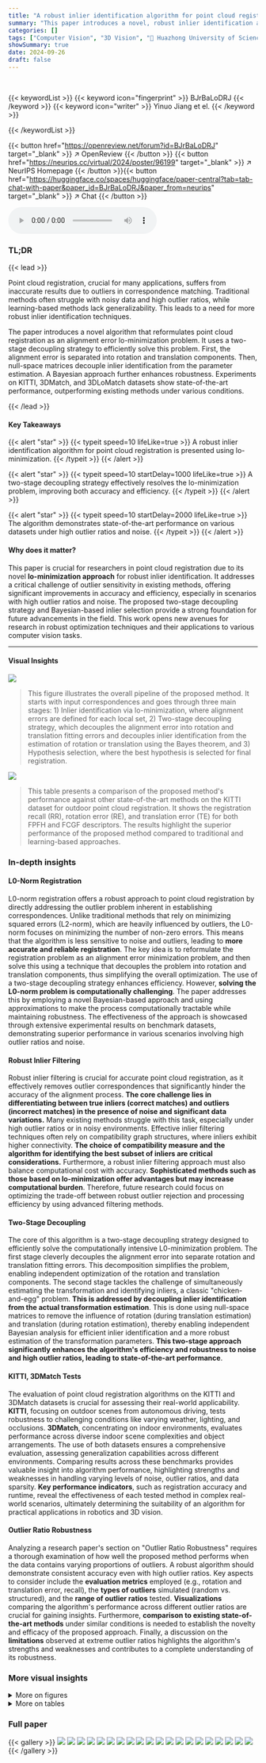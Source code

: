 ```yaml
---
title: "A robust inlier identification algorithm for point cloud registration via l_0-minimization"
summary: "This paper introduces a novel, robust inlier identification algorithm for point cloud registration that leverages lo-minimization."
categories: []
tags: ["Computer Vision", "3D Vision", "🏢 Huazhong University of Science and Technology",]
showSummary: true
date: 2024-09-26
draft: false
---
```


<br>

{{< keywordList >}}
{{< keyword icon="fingerprint" >}} BJrBaLoDRJ {{< /keyword >}}
{{< keyword icon="writer" >}} Yinuo Jiang et el. {{< /keyword >}}
 
{{< /keywordList >}}

{{< button href="https://openreview.net/forum?id=BJrBaLoDRJ" target="_blank" >}}
↗ OpenReview
{{< /button >}}
{{< button href="https://neurips.cc/virtual/2024/poster/96199" target="_blank" >}}
↗ NeurIPS Homepage
{{< /button >}}{{< button href="https://huggingface.co/spaces/huggingface/paper-central?tab=tab-chat-with-paper&paper_id=BJrBaLoDRJ&paper_from=neurips" target="_blank" >}}
↗ Chat
{{< /button >}}



<audio controls>
    <source src="https://ai-paper-reviewer.com/BJrBaLoDRJ/podcast.wav" type="audio/wav">
    Your browser does not support the audio element.
</audio>


### TL;DR


{{< lead >}}

Point cloud registration, crucial for many applications, suffers from inaccurate results due to outliers in correspondence matching.  Traditional methods often struggle with noisy data and high outlier ratios, while learning-based methods lack generalizability.  This leads to a need for more robust inlier identification techniques.

The paper introduces a novel algorithm that reformulates point cloud registration as an alignment error lo-minimization problem. It uses a two-stage decoupling strategy to efficiently solve this problem. First, the alignment error is separated into rotation and translation components. Then, null-space matrices decouple inlier identification from the parameter estimation. A Bayesian approach further enhances robustness. Experiments on KITTI, 3DMatch, and 3DLoMatch datasets show state-of-the-art performance, outperforming existing methods under various conditions.

{{< /lead >}}


#### Key Takeaways

{{< alert "star" >}}
{{< typeit speed=10 lifeLike=true >}} A robust inlier identification algorithm for point cloud registration is presented using lo-minimization. {{< /typeit >}}
{{< /alert >}}

{{< alert "star" >}}
{{< typeit speed=10 startDelay=1000 lifeLike=true >}} A two-stage decoupling strategy effectively resolves the lo-minimization problem, improving both accuracy and efficiency. {{< /typeit >}}
{{< /alert >}}

{{< alert "star" >}}
{{< typeit speed=10 startDelay=2000 lifeLike=true >}} The algorithm demonstrates state-of-the-art performance on various datasets under high outlier ratios and noise. {{< /typeit >}}
{{< /alert >}}

#### Why does it matter?
This paper is crucial for researchers in point cloud registration due to its novel **lo-minimization approach** for robust inlier identification.  It addresses a critical challenge of outlier sensitivity in existing methods, offering significant improvements in accuracy and efficiency, especially in scenarios with high outlier ratios and noise.  The proposed two-stage decoupling strategy and Bayesian-based inlier selection provide a strong foundation for future advancements in the field. This work opens new avenues for research in robust optimization techniques and their applications to various computer vision tasks.

------
#### Visual Insights



![](https://ai-paper-reviewer.com/BJrBaLoDRJ/figures_3_1.jpg)

> This figure illustrates the overall pipeline of the proposed method. It starts with input correspondences and goes through three main stages: 1) Inlier identification via lo-minimization, where alignment errors are defined for each local set, 2) Two-stage decoupling strategy, which decouples the alignment error into rotation and translation fitting errors and decouples inlier identification from the estimation of rotation or translation using the Bayes theorem, and 3) Hypothesis selection, where the best hypothesis is selected for final registration.





![](https://ai-paper-reviewer.com/BJrBaLoDRJ/tables_7_1.jpg)

> This table presents a comparison of the proposed method's performance against other state-of-the-art methods on the KITTI dataset for outdoor point cloud registration.  It shows the registration recall (RR), rotation error (RE), and translation error (TE) for both FPFH and FCGF descriptors.  The results highlight the superior performance of the proposed method compared to traditional and learning-based approaches.





### In-depth insights


#### L0-Norm Registration
L0-norm registration offers a robust approach to point cloud registration by directly addressing the outlier problem inherent in establishing correspondences.  Unlike traditional methods that rely on minimizing squared errors (L2-norm), which are heavily influenced by outliers, the L0-norm focuses on minimizing the number of non-zero errors. This means that the algorithm is less sensitive to noise and outliers, leading to **more accurate and reliable registration**. The key idea is to reformulate the registration problem as an alignment error minimization problem, and then solve this using a technique that decouples the problem into rotation and translation components, thus simplifying the overall optimization.  The use of a two-stage decoupling strategy enhances efficiency.  However,  **solving the L0-norm problem is computationally challenging**.  The paper addresses this by employing a novel Bayesian-based approach and using approximations to make the process computationally tractable while maintaining robustness.  The effectiveness of the approach is showcased through extensive experimental results on benchmark datasets, demonstrating superior performance in various scenarios involving high outlier ratios and noise.

#### Robust Inlier Filtering
Robust inlier filtering is crucial for accurate point cloud registration, as it effectively removes outlier correspondences that significantly hinder the accuracy of the alignment process.  **The core challenge lies in differentiating between true inliers (correct matches) and outliers (incorrect matches) in the presence of noise and significant data variations.**  Many existing methods struggle with this task, especially under high outlier ratios or in noisy environments.  Effective inlier filtering techniques often rely on compatibility graph structures, where inliers exhibit higher connectivity.  **The choice of compatibility measure and the algorithm for identifying the best subset of inliers are critical considerations.**  Furthermore, a robust inlier filtering approach must also balance computational cost with accuracy.  **Sophisticated methods such as those based on lo-minimization offer advantages but may increase computational burden**.  Therefore, future research could focus on optimizing the trade-off between robust outlier rejection and processing efficiency by using advanced filtering methods.

#### Two-Stage Decoupling
The core of this algorithm is a two-stage decoupling strategy designed to efficiently solve the computationally intensive L0-minimization problem. The first stage cleverly decouples the alignment error into separate rotation and translation fitting errors. This decomposition simplifies the problem, enabling independent optimization of the rotation and translation components.  The second stage tackles the challenge of simultaneously estimating the transformation and identifying inliers, a classic "chicken-and-egg" problem.  **This is addressed by decoupling inlier identification from the actual transformation estimation**.  This is done using null-space matrices to remove the influence of rotation (during translation estimation) and translation (during rotation estimation), thereby enabling independent Bayesian analysis for efficient inlier identification and a more robust estimation of the transformation parameters. **This two-stage approach significantly enhances the algorithm's efficiency and robustness to noise and high outlier ratios, leading to state-of-the-art performance**.

#### KITTI, 3DMatch Tests
The evaluation of point cloud registration algorithms on the KITTI and 3DMatch datasets is crucial for assessing their real-world applicability.  **KITTI**, focusing on outdoor scenes from autonomous driving, tests robustness to challenging conditions like varying weather, lighting, and occlusions.  **3DMatch**, concentrating on indoor environments, evaluates performance across diverse indoor scene complexities and object arrangements.  The use of both datasets ensures a comprehensive evaluation, assessing generalization capabilities across different environments.  Comparing results across these benchmarks provides valuable insight into algorithm performance, highlighting strengths and weaknesses in handling varying levels of noise, outlier ratios, and data sparsity.  **Key performance indicators**, such as registration accuracy and runtime, reveal the effectiveness of each tested method in complex real-world scenarios, ultimately determining the suitability of an algorithm for practical applications in robotics and 3D vision.

#### Outlier Ratio Robustness
Analyzing a research paper's section on "Outlier Ratio Robustness" requires a thorough examination of how well the proposed method performs when the data contains varying proportions of outliers.  A robust algorithm should demonstrate consistent accuracy even with high outlier ratios. Key aspects to consider include the **evaluation metrics** employed (e.g., rotation and translation error, recall), the **types of outliers** simulated (random vs. structured), and the **range of outlier ratios** tested.  **Visualizations** comparing the algorithm's performance across different outlier ratios are crucial for gaining insights.  Furthermore, **comparison to existing state-of-the-art methods** under similar conditions is needed to establish the novelty and efficacy of the proposed approach. Finally, a discussion on the **limitations** observed at extreme outlier ratios highlights the algorithm's strengths and weaknesses and contributes to a complete understanding of its robustness.


### More visual insights

<details>
<summary>More on figures
</summary>


![](https://ai-paper-reviewer.com/BJrBaLoDRJ/figures_6_1.jpg)

> This figure demonstrates the robustness of the proposed inlier identification algorithm against different outlier ratios.  The top row shows a comparison of rotation and translation errors as the outlier ratio increases gradually from 10% to 90%. The bottom row shows the same comparison but focuses on very high outlier ratios (91% to 99%). The results highlight the superior performance of the proposed algorithm compared to existing methods, demonstrating its robustness even under extremely noisy conditions.


![](https://ai-paper-reviewer.com/BJrBaLoDRJ/figures_6_2.jpg)

> The figure shows the robustness of the proposed inlier identification algorithm to noise.  The rotation and translation errors are plotted against increasing noise levels (standard deviation from 0.01 to 0.09).  The results are compared against several other state-of-the-art methods, demonstrating the superiority of the proposed algorithm in maintaining accuracy even with high noise levels.


![](https://ai-paper-reviewer.com/BJrBaLoDRJ/figures_7_1.jpg)

> This figure compares the efficiency and effectiveness of the proposed method against other state-of-the-art methods on a synthetic Bunny dataset.  (a) shows a comparison of the runtime of different algorithms as a function of the number of correspondences, highlighting the efficiency of the proposed method.  (b) demonstrates the effectiveness of the two-stage decoupling strategy (TDS) at a high outlier ratio (90%), showing that it significantly improves accuracy compared to optimization-based methods.


![](https://ai-paper-reviewer.com/BJrBaLoDRJ/figures_8_1.jpg)

> This figure shows a qualitative comparison of the proposed method with other state-of-the-art methods, namely MAC and SC2-PCR, on the 3DMatch and 3DLoMatch datasets.  The top row presents results for 3DMatch, while the bottom row shows results for 3DLoMatch. Each column represents: (a) the input data, (b) the results obtained using the MAC method, (c) the results obtained using the SC2-PCR method, (d) the results obtained using the proposed method, and (e) the ground truth. The visualization helps to understand the registration accuracy and robustness of each method in dealing with real-world point cloud data.


![](https://ai-paper-reviewer.com/BJrBaLoDRJ/figures_9_1.jpg)

> This figure compares the inlier counts predicted by different methods (TEASER++, SC2-PCR, MAC, and the proposed method) against the ground truth inlier counts for 3DLoMatch dataset.  Each column shows a different point cloud pair registration example, with the first column representing the ground truth. The number of true and false inliers is shown for each method.  The figure demonstrates that the proposed method produces significantly more correct inliers than the other methods, especially when the overlap between point clouds is limited.


![](https://ai-paper-reviewer.com/BJrBaLoDRJ/figures_17_1.jpg)

> This figure shows a flowchart summarizing the proposed method for robust inlier identification in point cloud registration. The method involves three main stages: 1) defining alignment errors and formulating a lo-minimization problem for each local set; 2) employing a two-stage decoupling strategy to separate alignment errors into rotation and translation components, then decoupling inlier identification from the estimation of rotation/translation using Bayes' Theorem; and 3) selecting the best transformation hypothesis from local sets for final registration.


![](https://ai-paper-reviewer.com/BJrBaLoDRJ/figures_18_1.jpg)

> This figure shows the effect of the number of correspondences on the rotation error, translation error, and computation time.  It compares the performance of the proposed method against several other state-of-the-art methods (FGR, RANSAC, GORE, TEASER++, and MAC).  The results indicate that the proposed method maintains high accuracy and efficiency even with a large number of correspondences.


![](https://ai-paper-reviewer.com/BJrBaLoDRJ/figures_18_2.jpg)

> The figure shows the robustness of the proposed method against outliers. The first row shows the rotation and translation errors as the outlier ratio increases from 10% to 90% while the second row shows the robustness even when the outlier ratio is extremely high (91% to 99%). Compared with other methods, the proposed method is shown to be more robust.


![](https://ai-paper-reviewer.com/BJrBaLoDRJ/figures_19_1.jpg)

> This figure shows the impact of changing the inlier thresholds K<sub>R</sub> (for rotation) and K<sub>t</sub> (for translation) on the registration performance.  The results (registration recall (RR), rotation error (RE), and translation error (TE)) are plotted against different values of K<sub>R</sub> and K<sub>t</sub>. The consistent performance across a range of values demonstrates the robustness of the proposed method to the selection of these hyperparameters.


![](https://ai-paper-reviewer.com/BJrBaLoDRJ/figures_20_1.jpg)

> The figure shows some failure cases of the proposed algorithm on the 3DMatch dataset.  The failure cases highlight scenarios where the algorithm struggles due to ambiguous features, such as repeated patterns or textureless structures in the point clouds. This demonstrates the challenges associated with feature matching and point cloud registration in certain complex scenes.


![](https://ai-paper-reviewer.com/BJrBaLoDRJ/figures_21_1.jpg)

> This figure shows a qualitative comparison of registration results on the 3DMatch and 3DLoMatch datasets.  For each dataset, it presents several example pairs of point clouds, showing the input (a), the ground truth alignment (b), and the results obtained by three different methods: MAC (c), SC2-PCR (d), and the proposed method (e).  The visualization helps to illustrate the accuracy and robustness of the proposed method compared to other state-of-the-art techniques, especially in challenging scenarios with low overlap or complex geometry.


![](https://ai-paper-reviewer.com/BJrBaLoDRJ/figures_22_1.jpg)

> This figure shows qualitative results of point cloud registration on the KITTI dataset using two different types of feature descriptors: FCGF and FPFH.  For each descriptor, several pairs of input point clouds (before registration) and the corresponding registered point clouds (after registration using the proposed method) are shown.  The visualization helps to illustrate the effectiveness of the method in aligning point clouds with varying levels of overlap and noise,  demonstrating improved alignment accuracy compared to other methods.


</details>




<details>
<summary>More on tables
</summary>


![](https://ai-paper-reviewer.com/BJrBaLoDRJ/tables_8_1.jpg)
> This table presents a comparison of the proposed method's performance against state-of-the-art traditional and learning-based methods on the 3DMatch dataset.  The comparison is done using three different types of descriptors: FPFH, FCGF, and 3DSmoothNet. The metrics used for comparison are Registration Recall (RR), Rotation Error (RE), and Translation Error (TE).  Lower values for RE and TE are better, while a higher RR is preferred. The table is divided into two sections: traditional methods and deep learning methods. The 'Time(s)' column shows the computational time taken by each method.

![](https://ai-paper-reviewer.com/BJrBaLoDRJ/tables_9_1.jpg)
> This table presents the registration recall (RR) achieved by different methods on the 3DLoMatch dataset, which contains point clouds with low overlap.  The RR is shown for different numbers of correspondences, allowing for the evaluation of method performance under varying data density.  The Predator descriptor was used for feature extraction in these experiments.

![](https://ai-paper-reviewer.com/BJrBaLoDRJ/tables_15_1.jpg)
> This table compares the performance of different point cloud registration methods on the KITTI dataset.  It shows the registration recall (RR), rotation error (RE), and translation error (TE) for both FPFH and FCGF descriptors. The methods are categorized into traditional and deep learning-based approaches.  The table highlights the performance of the proposed method compared to the state-of-the-art.

![](https://ai-paper-reviewer.com/BJrBaLoDRJ/tables_18_1.jpg)
> This table compares the performance of different point cloud registration methods on the KITTI dataset.  It shows the registration recall (RR), rotation error (RE), and translation error (TE) for both traditional and deep learning-based methods. Two different feature descriptors, FPFH and FCGF, were used for feature extraction and correspondence establishment.  The results highlight the robustness and accuracy of the proposed method compared to existing approaches.

![](https://ai-paper-reviewer.com/BJrBaLoDRJ/tables_19_1.jpg)
> This table compares the performance of different point cloud registration methods on the KITTI dataset.  Two sets of results are shown, one using FPFH descriptors and the other using FCGF descriptors.  The methods compared include traditional methods (FGR, RANSAC, TEASER++, SC2-PCR, MAC, TR-DE, TEAR) and deep learning-based methods (DGR, PointDSC, VBReg). The table shows the registration recall (RR), rotation error (RE), and translation error (TE) for each method.  Lower RE and TE values, and higher RR values indicate better performance.

![](https://ai-paper-reviewer.com/BJrBaLoDRJ/tables_19_2.jpg)
> This table presents the results of an ablation study on the number of correspondences (N2) used in each local set for point cloud registration. The study varies N2 from 5 to 20 and reports the registration recall (RR), rotation error (RE), and translation error (TE) for each value of N2.  The purpose is to determine the sensitivity of the proposed method to the choice of N2. The results show that the performance is relatively stable across different values of N2, indicating the robustness of the method.

![](https://ai-paper-reviewer.com/BJrBaLoDRJ/tables_21_1.jpg)
> This table presents a comparison of the performance of different methods on the 3DMatch dataset for point cloud registration.  It breaks down the results based on three different types of 3D descriptors: FPFH (Fast Point Feature Histograms), FCGF (Fully Convolutional Geometric Features), and 3DSmoothNet. For each descriptor, the table shows the registration recall (RR), rotation error (RE), and translation error (TE) for several methods, including traditional methods (FGR, RANSAC, TEASER++, SC2-PCR, MAC, TR-DE, TEAR) and deep learning-based methods (DGR, PointDSC, VBReg).  The 'Time(s)' column shows the runtime of each method.  The table is divided into traditional and deep-learned methods, allowing for a direct comparison between these approaches.

</details>




### Full paper

{{< gallery >}}
<img src="https://ai-paper-reviewer.com/BJrBaLoDRJ/1.png" class="grid-w50 md:grid-w33 xl:grid-w25" />
<img src="https://ai-paper-reviewer.com/BJrBaLoDRJ/2.png" class="grid-w50 md:grid-w33 xl:grid-w25" />
<img src="https://ai-paper-reviewer.com/BJrBaLoDRJ/3.png" class="grid-w50 md:grid-w33 xl:grid-w25" />
<img src="https://ai-paper-reviewer.com/BJrBaLoDRJ/4.png" class="grid-w50 md:grid-w33 xl:grid-w25" />
<img src="https://ai-paper-reviewer.com/BJrBaLoDRJ/5.png" class="grid-w50 md:grid-w33 xl:grid-w25" />
<img src="https://ai-paper-reviewer.com/BJrBaLoDRJ/6.png" class="grid-w50 md:grid-w33 xl:grid-w25" />
<img src="https://ai-paper-reviewer.com/BJrBaLoDRJ/7.png" class="grid-w50 md:grid-w33 xl:grid-w25" />
<img src="https://ai-paper-reviewer.com/BJrBaLoDRJ/8.png" class="grid-w50 md:grid-w33 xl:grid-w25" />
<img src="https://ai-paper-reviewer.com/BJrBaLoDRJ/9.png" class="grid-w50 md:grid-w33 xl:grid-w25" />
<img src="https://ai-paper-reviewer.com/BJrBaLoDRJ/10.png" class="grid-w50 md:grid-w33 xl:grid-w25" />
<img src="https://ai-paper-reviewer.com/BJrBaLoDRJ/11.png" class="grid-w50 md:grid-w33 xl:grid-w25" />
<img src="https://ai-paper-reviewer.com/BJrBaLoDRJ/12.png" class="grid-w50 md:grid-w33 xl:grid-w25" />
<img src="https://ai-paper-reviewer.com/BJrBaLoDRJ/13.png" class="grid-w50 md:grid-w33 xl:grid-w25" />
<img src="https://ai-paper-reviewer.com/BJrBaLoDRJ/14.png" class="grid-w50 md:grid-w33 xl:grid-w25" />
<img src="https://ai-paper-reviewer.com/BJrBaLoDRJ/15.png" class="grid-w50 md:grid-w33 xl:grid-w25" />
<img src="https://ai-paper-reviewer.com/BJrBaLoDRJ/16.png" class="grid-w50 md:grid-w33 xl:grid-w25" />
<img src="https://ai-paper-reviewer.com/BJrBaLoDRJ/17.png" class="grid-w50 md:grid-w33 xl:grid-w25" />
<img src="https://ai-paper-reviewer.com/BJrBaLoDRJ/18.png" class="grid-w50 md:grid-w33 xl:grid-w25" />
<img src="https://ai-paper-reviewer.com/BJrBaLoDRJ/19.png" class="grid-w50 md:grid-w33 xl:grid-w25" />
<img src="https://ai-paper-reviewer.com/BJrBaLoDRJ/20.png" class="grid-w50 md:grid-w33 xl:grid-w25" />
{{< /gallery >}}